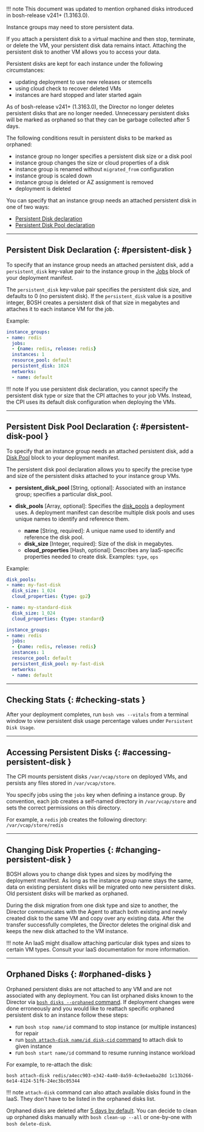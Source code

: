 !!! note
    This document was updated to mention orphaned disks introduced in bosh-release v241+ (1.3163.0).

Instance groups may need to store persistent data.

If you attach a persistent disk to a virtual machine and then stop, terminate, or delete the VM, your persistent disk data remains intact. Attaching the persistent disk to another VM allows you to access your data.

Persistent disks are kept for each instance under the following circumstances:

* updating deployment to use new releases or stemcells
* using cloud check to recover deleted VMs
* instances are hard stopped and later started again

As of bosh-release v241+ (1.3163.0), the Director no longer deletes persistent disks that are no longer needed. Unnecessary persistent disks will be marked as orphaned so that they can be garbage collected after 5 days.

The following conditions result in persistent disks to be marked as orphaned:

* instance group no longer specifies a persistent disk size or a disk pool
* instance group changes the size or cloud properties of a disk
* instance group is renamed without `migrated_from` configuration
* instance group is scaled down
* instance group is deleted or AZ assignment is removed
* deployment is deleted

You can specify that an instance group needs an attached persistent disk in one of two ways:

* [Persistent Disk declaration](#persistent-disk)
* [Persistent Disk Pool declaration](#persistent-disk-pool)

---
## Persistent Disk Declaration {: #persistent-disk }

To specify that an instance group needs an attached persistent disk, add a `persistent_disk` key-value pair to the instance group in the [Jobs](deployment-manifest.md#jobs) block of your deployment manifest.

The `persistent_disk` key-value pair specifies the persistent disk size, and defaults to 0 (no persistent disk). If the `persistent_disk` value is a positive integer, BOSH creates a persistent disk of that size in megabytes and attaches it to each instance VM for the job.

Example:

```yaml
instance_groups:
- name: redis
  jobs:
  - {name: redis, release: redis}
  instances: 1
  resource_pool: default
  persistent_disk: 1024
  networks:
  - name: default
```

!!! note
    If you use persistent disk declaration, you cannot specify the persistent disk type or size that the CPI attaches to your job VMs. Instead, the CPI uses its default disk configuration when deploying the VMs.

---
## Persistent Disk Pool Declaration {: #persistent-disk-pool }

To specify that an instance group needs an attached persistent disk, add a [Disk Pool](deployment-manifest.md#disk-pools) block to your deployment manifest.

The persistent disk pool declaration allows you to specify the precise type and size of the persistent disks attached to your instance group VMs.

* **persistent\_disk_pool** [String, optional]: Associated with an instance group; specifies a particular disk_pool.

* **disk_pools** [Array, optional]: Specifies the [disk_pools](./terminology.html#disk-pool) a deployment uses. A deployment manifest can describe multiple disk pools and uses unique names to identify and reference them.

    * **name** [String, required]: A unique name used to identify and reference the disk pool.
    * **disk_size** [Integer, required]: Size of the disk in megabytes.
    * **cloud_properties** [Hash, optional]: Describes any IaaS-specific properties needed to create disk. Examples: `type`, `ops`

Example:

```yaml
disk_pools:
- name: my-fast-disk
  disk_size: 1_024
  cloud_properties: {type: gp2}

- name: my-standard-disk
  disk_size: 1_024
  cloud_properties: {type: standard}

instance_groups:
- name: redis
  jobs:
  - {name: redis, release: redis}
  instances: 1
  resource_pool: default
  persistent_disk_pool: my-fast-disk
  networks:
  - name: default
```

---
## Checking Stats {: #checking-stats }

After your deployment completes, run `bosh vms --vitals` from a terminal window to view persistent disk usage percentage values under `Persistent Disk Usage`.

---
## Accessing Persistent Disks {: #accessing-persistent-disk }

The CPI mounts persistent disks `/var/vcap/store` on deployed VMs, and persists any files stored in `/var/vcap/store`.

You specify jobs using the `jobs` key when defining a instance group. By convention, each job creates a self-named directory in `/var/vcap/store` and sets the correct permissions on this directory.

For example, a `redis` job creates the following directory: `/var/vcap/store/redis`

---
## Changing Disk Properties {: #changing-persistent-disk }

BOSH allows you to change disk types and sizes by modifying the deployment manifest. As long as the instance group name stays the same, data on existing persistent disks will be migrated onto new persistent disks. Old persistent disks will be marked as orphaned.

During the disk migration from one disk type and size to another, the Director communicates with the Agent to attach both existing and newly created disk to the same VM and copy over any existing data. After the transfer successfully completes, the Director deletes the original disk and keeps the new disk attached to the VM instance.

!!! note
    An IaaS might disallow attaching particular disk types and sizes to certain VM types. Consult your IaaS documentation for more information.

---
## Orphaned Disks {: #orphaned-disks }

Orphaned persistent disks are not attached to any VM and are not associated with any deployment. You can list orphaned disks known to the Director via [`bosh disks --orphaned` command](sysadmin-commands.md#disks). If deployment changes were done erroneously and you would like to reattach specific orphaned persistent disk to an instance follow these steps:

- run `bosh stop name/id` command to stop instance (or multiple instances) for repair
- run [`bosh attach-disk name/id disk-cid` command](sysadmin-commands.md#disks) to attach disk to given instance
- run `bosh start name/id` command to resume running instance workload

For example, to re-attach the disk:

`bosh attach-disk redis/a4ecc903-e342-4a40-8a59-4c9e4aeba28d 1c13b266-6e14-4124-51f6-24ec3bc05344`

!!! note
    `attach-disk` command can also attach available disks found in the IaaS. They don't have to be listed in the orphaned disks list.

Orphaned disks are deleted after [5 days by default](https://bosh.io/jobs/director?source=github.com/cloudfoundry/bosh#p=director.disks). You can decide to clean up orphaned disks manually with `bosh clean-up --all` or one-by-one with `bosh delete-disk`.
